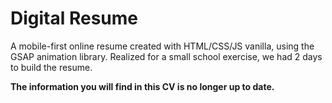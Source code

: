 # Digital Resume

A mobile-first online resume created with HTML/CSS/JS vanilla, using the GSAP animation library. Realized for a small school exercise, we had 2 days to build the resume.

**The information you will find in this CV is no longer up to date.**
